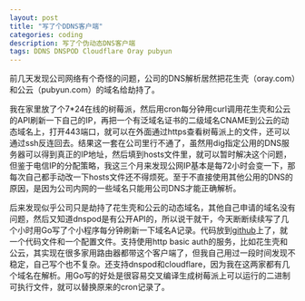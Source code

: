 ```yaml
---
layout: post
title: "写了个DDNS客户端"
categories: coding
description: 写了个伪动态DNS客户端
tags: DDNS DNSPOD Cloudflare Oray pubyun
---
```

前几天发现公司网络有个奇怪的问题，公司的DNS解析居然把花生壳（oray.com）和公云（pubyun.com）的域名给劫持了。

我在家里放了个7*24在线的树莓派，然后用cron每分钟用curl调用花生壳和公云的API刷新一下自己的IP，再把一个有泛域名证书的二级域名CNAME到公云的动态域名上，打开443端口，就可以在外面通过https查看树莓派上的文件，还可以通过ssh反连回去。结果这一套在公司里行不通了，虽然用dig指定公用的DNS服务器可以得到真正的IP地址，然后填到hosts文件里，就可以暂时解决这个问题，但鉴于电信IP的分配策略，我这三个月来发现公网IP基本是每72小时会变一下，那每次自己都手动改一下hosts文件还不得烦死。至于不直接使用其他公用的DNS的原因，是因为公司内网的一些域名只能用公司DNS才能正确解析。

后来发现似乎公司只是劫持了花生壳和公云的动态域名，其他自己申请的域名没有问题，然后又知道dnspod是有公开API的，所以说干就干，今天断断续续写了几个小时用Go写了个小程序每分钟刷新一下域名A记录。代码放到[github](https://github.com/missdeer/ddnsclient)上了，就一个代码文件和一个配置文件。支持使用http basic auth的服务，比如花生壳和公云，其实现在很多家用路由器都带这个客户端了，但我自己用过一段时间发现不稳定，自己写个也不复杂。还支持dnspod和cloudflare，因为我在这两家都有几个域名在解析。用Go写的好处是很容易交叉编译生成树莓派上可以运行的二进制可执行文件，就可以替换原来的cron记录了。